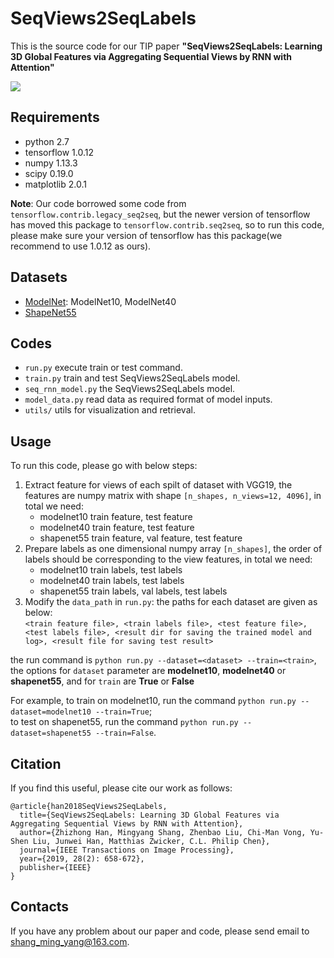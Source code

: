# SeqViews2SeqLabels
This is the source code for our TIP paper **"SeqViews2SeqLabels: Learning 3D Global Features via Aggregating Sequential Views by RNN with Attention"**

![](http://cgcad.thss.tsinghua.edu.cn/liuyushen/main/small/SeqViews2SeqLabels.png)

## Requirements
+ python 2.7
+ tensorflow 1.0.12
+ numpy 1.13.3
+ scipy 0.19.0
+ matplotlib 2.0.1

**Note**: Our code borrowed some code from `tensorflow.contrib.legacy_seq2seq`, but the newer version of tensorflow has moved this package to `tensorflow.contrib.seq2seq`, so to run this code, please make sure 
your version of tensorflow has this package(we recommend to use 1.0.12 as ours).

## Datasets
+ [ModelNet](http://modelnet.cs.princeton.edu/): ModelNet10, ModelNet40
+ [ShapeNet55](https://www.shapenet.org/)


## Codes
+ `run.py` execute train or test command.
+ `train.py` train and test SeqViews2SeqLabels model.
+ `seq_rnn_model.py` the SeqViews2SeqLabels model.
+ `model_data.py` read data as required format of model inputs.
+ `utils/` utils for visualization and retrieval.

## Usage
To run this code, please go with below steps:
1. Extract feature for views of each spilt of dataset with VGG19, the features are numpy matrix with shape  `[n_shapes, n_views=12, 4096]`, in total we need:
	+ modelnet10 train feature, test feature
	+ modelnet40 train feature, test feature
	+ shapenet55 train feature, val feature, test feature 
2. Prepare labels as one dimensional numpy array `[n_shapes]`, the order of labels should be corresponding to the view features, in total we need:
	+ modelnet10 train labels, test labels
	+ modelnet40 train labels, test labels
	+ shapenet55 train labels, val labels, test labels
3. Modify the `data_path` in `run.py`:
	the paths for each dataset are given as below:<br />
	`<train feature file>, <train labels file>, <test feature file>, <test labels file>, <result dir for saving the trained model and log>, <result file for saving test result>`

the run command is `python run.py --dataset=<dataset> --train=<train>`, 
	the options for `dataset` parameter are **modelnet10**, **modelnet40** or **shapenet55**,
	and for `train` are **True** or **False**

For example, to train on modelnet10, run the command `python run.py --dataset=modelnet10 --train=True`;<br/>
to test on shapenet55, run the command `python run.py --dataset=shapenet55 --train=False`.

## Citation
If you find this useful, please cite our work as follows:
```
@article{han2018SeqViews2SeqLabels,
  title={SeqViews2SeqLabels: Learning 3D Global Features via Aggregating Sequential Views by RNN with Attention},
  author={Zhizhong Han, Mingyang Shang, Zhenbao Liu, Chi-Man Vong, Yu-Shen Liu, Junwei Han, Matthias Zwicker, C.L. Philip Chen},
  journal={IEEE Transactions on Image Processing},
  year={2019, 28(2): 658-672},
  publisher={IEEE}
}
```

## Contacts
If you have any problem about our paper and code, please send email to [shang_ming_yang@163.com](mailto:shang_ming_yang@163.com).
